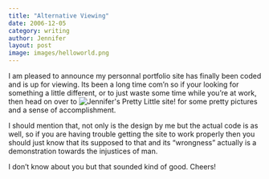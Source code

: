 ```yaml
---
title: "Alternative Viewing"
date: 2006-12-05
category: writing
author: Jennifer
layout: post
image: images/helloworld.png
---
```


I am pleased to announce my personnal portfolio site has finally been coded and is up for viewing. Its been a long time com&#8217;n so if your looking for something a little different, or to just waste some time while you&#8217;re at work, then head on over to ![Jennifer's Pretty Little site!](http://www.Jenniferelam.com) for some pretty pictures and a sense of accomplishment.

I should mention that, not only is the design by me but the actual code is as well, so if you are having trouble getting the site to work properly then you should just know that its supposed to that and its &#8220;wrongness&#8221; actually is a demonstration towards the injustices of man.

I don&#8217;t know about you but that sounded kind of good. Cheers!

